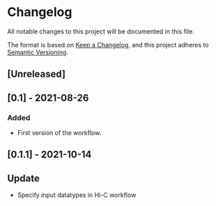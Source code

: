 # Changelog
All notable changes to this project will be documented in this file.

The format is based on [Keep a Changelog](https://keepachangelog.com/en/1.0.0/),
and this project adheres to [Semantic Versioning](https://semver.org/spec/v2.0.0.html).

## [Unreleased]


## [0.1] - 2021-08-26
### Added
- First version of the workflow.
## [0.1.1] - 2021-10-14
## Update
- Specify input datatypes in Hi-C workflow

